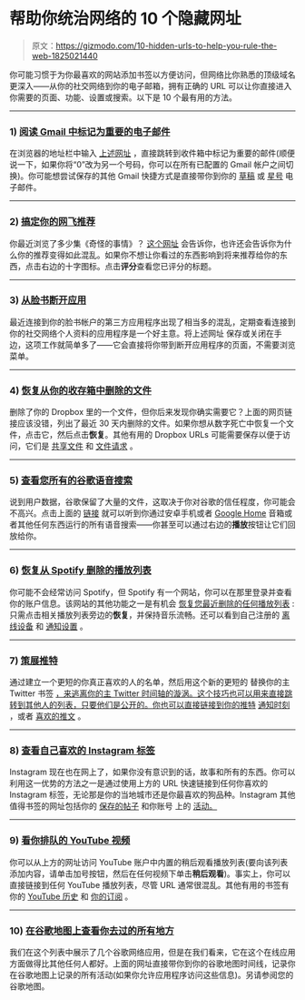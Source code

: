 # 帮助你统治网络的 10 个隐藏网址

> 原文：<https://gizmodo.com/10-hidden-urls-to-help-you-rule-the-web-1825021440>

你可能习惯于为你最喜欢的网站添加书签以方便访问，但网络比你熟悉的顶级域名更深入——从你的社交网络到你的电子邮箱，拥有正确的 URL 可以让你直接进入你需要的页面、功能、设置或搜索。以下是 10 个最有用的方法。



* * *

### **1)** [**阅读 Gmail 中标记为重要的电子邮件**](https://mail.google.com/mail/ca/u/0/#imp)

在浏览器的地址栏中输入 [上述网址](https://mail.google.com/mail/ca/u/0/#imp) ，直接跳转到收件箱中标记为重要的邮件(顺便说一下，如果你将“0”改为另一个号码，你可以在所有已配置的 Gmail 帐户之间切换)。你可能想尝试保存的其他 Gmail 快捷方式是直接带你到你的 [草稿](https://mail.google.com/mail/ca/u/0/#drafts) 或 [星号](https://mail.google.com/mail/ca/u/0/#starred) 电子邮件。

* * *

### **2)** [**搞定你的网飞推荐**](https://www.netflix.com/viewingactivity)

你最近浏览了多少集《奇怪的事情》？ [这个网址](https://www.netflix.com/viewingactivity) 会告诉你，也许还会告诉你为什么你的推荐变得如此混乱。如果你不想让你看过的东西影响到将来推荐给你的东西，点击右边的十字图标。点击**评分**查看您已评分的标题。

* * *

### **3)** [**从脸书断开应用**](https://www.facebook.com/settings?tab=applications)

最近连接到你的脸书帐户的第三方应用程序出现了相当多的混乱，定期查看连接到你的社交网络个人资料的应用程序是一个好主意。将上述网址 保存或关闭在手边，这项工作就简单多了——它会直接将你带到断开应用程序的页面，不需要浏览菜单。

* * *

### **4)** [**恢复从你的收存箱中删除的文件**](https://www.dropbox.com/deleted_files)

删除了你的 Dropbox 里的一个文件，但你后来发现你确实需要它？上面的网页链接应该没错，列出了最近 30 天内删除的文件。如果你想从数字死亡中恢复一个文件，点击它，然后点击**恢复**。其他有用的 Dropbox URLs 可能需要保存以便于访问，它们是 [共享文件](https://www.dropbox.com/share/folders) 和 [文件请求](https://www.dropbox.com/requests) 。

* * *

### **5)** [**查看您所有的谷歌语音搜索**](https://myactivity.google.com/myactivity?restrict=vaa)

说到用户数据，谷歌保留了大量的文件，这取决于你对谷歌的信任程度，你可能会不高兴。点击上面的 [链接](https://myactivity.google.com/myactivity?restrict=vaa) 就可以听到你通过安卓手机或者 [Google Home](https://gizmodo.com/the-google-home-max-almost-made-my-house-go-boom-1821464329) 音箱或者其他任何东西运行的所有语音搜索——你甚至可以通过右边的**播放**按钮让它们回放给你。

* * *

### **6)** [**恢复从 Spotify 删除的播放列表**](https://www.spotify.com/us/account/recover-playlists/)

你可能不会经常访问 Spotify，但 Spotify 有一个网站，你可以在那里登录并查看你的账户信息。该网站的其他功能之一是有机会 [恢复您最近删除的任何播放列表](https://www.spotify.com/us/account/recover-playlists/) :只需点击相关播放列表旁边的**恢复**，并保持音乐流畅。还可以看到自己注册的 [离线设备](https://www.spotify.com/us/account/offline-devices/) 和 [通知设置](https://www.spotify.com/us/account/notifications/) 。

* * *

### **7)** [**策展推特**](https://twitter.com/Gizmodo/lists/gizmodostaff)

通过建立一个更短的你真正喜欢的人的名单，然后用这个新的更短的 替换你的主 Twitter 书签 [，来逃离你的主 Twitter 时间轴的漩涡。这个技巧也可以用来直接跳转到其他人的列表，只要他们是公开的。你也可以直接链接到你的推特](https://twitter.com/Gizmodo/lists/gizmodostaff) [通知](https://twitter.com/i/notifications)[时刻](https://twitter.com/i/moments) ，或者 [喜欢的推文](https://twitter.com/i/likes) 。

* * *

### **8)** [**查看自己喜欢的 Instagram 标签**](https://www.instagram.com/explore/tags/newyork/)

Instagram 现在也在网上了，如果你没有意识到的话，故事和所有的东西。你可以利用这一优势的方法之一是通过使用上方的 URL 快速链接到任何你喜欢的 Instagram 标签，无论那是你的当地城市还是你最喜欢的狗品种。Instagram 其他值得书签的网址包括你的 [保存的帖子](https://www.instagram.com/davidnield/saved/) 和你账号 上的 [活动。](https://www.instagram.com/accounts/activity/) 

* * *

### **9)** [**看你排队的 YouTube 视频**](https://www.youtube.com/playlist?list=WL)

你可以从上方的网址访问 YouTube 账户中内置的稍后观看播放列表(要向该列表添加内容，请单击加号按钮，然后在任何视频下单击**稍后观看**)。事实上，你可以直接链接到任何 YouTube 播放列表，尽管 URL 通常很混乱。其他有用的书签有你的 [YouTube 历史](https://www.youtube.com/feed/history) 和 [你的订阅](https://www.youtube.com/feed/subscriptions) 。

* * *

### **10)** [**在谷歌地图上查看你去过的所有地方**](https://www.google.com/maps/timeline?hl=en&authuser=0&ei=6mDLWvKWCoK-gge4346ACA%3A8&ved=1t%3A17706&pb)

我们在这个列表中展示了几个谷歌网络应用，但是在我们看来，它在这个在线应用方面做得比其他任何人都好。上面的网址直接带你到你的谷歌地图时间线，记录你在谷歌地图上记录的所有活动(如果你允许应用程序访问这些信息)。另请参阅您的谷歌地图。